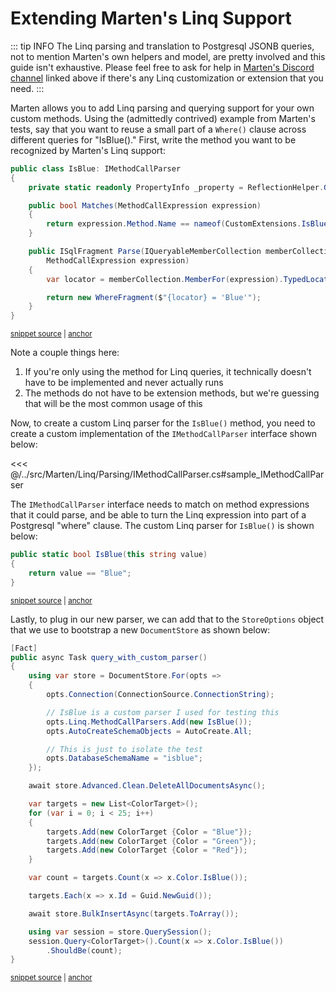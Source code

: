 # Extending Marten's Linq Support

::: tip INFO
The Linq parsing and translation to Postgresql JSONB queries, not to mention Marten's own helpers and model, are pretty involved and this guide isn't exhaustive. Please feel free to ask for help in [Marten's Discord channel](https://discord.gg/WMxrvegf8H) linked above if there's any Linq customization or extension that you need.
:::

Marten allows you to add Linq parsing and querying support for your own custom methods.
Using the (admittedly contrived) example from Marten's tests, say that you want to reuse a small part of a `Where()` clause across
different queries for "IsBlue()." First, write the method you want to be recognized by Marten's Linq support:

<!-- snippet: sample_IsBlue -->
<a id='snippet-sample_isblue'></a>
```cs
public class IsBlue: IMethodCallParser
{
    private static readonly PropertyInfo _property = ReflectionHelper.GetProperty<ColorTarget>(x => x.Color);

    public bool Matches(MethodCallExpression expression)
    {
        return expression.Method.Name == nameof(CustomExtensions.IsBlue);
    }

    public ISqlFragment Parse(IQueryableMemberCollection memberCollection, IReadOnlyStoreOptions options,
        MethodCallExpression expression)
    {
        var locator = memberCollection.MemberFor(expression).TypedLocator;

        return new WhereFragment($"{locator} = 'Blue'");
    }
}
```
<sup><a href='https://github.com/JasperFx/marten/blob/master/src/LinqTests/Acceptance/custom_linq_extensions.cs#L82-L102' title='Snippet source file'>snippet source</a> | <a href='#snippet-sample_isblue' title='Start of snippet'>anchor</a></sup>
<!-- endSnippet -->

Note a couple things here:

1. If you're only using the method for Linq queries, it technically doesn't have to be implemented and never actually runs
1. The methods do not have to be extension methods, but we're guessing that will be the most common usage of this

Now, to create a custom Linq parser for the `IsBlue()` method, you need to create a custom implementation of the `IMethodCallParser`
interface shown below:

<<< @/../src/Marten/Linq/Parsing/IMethodCallParser.cs#sample_IMethodCallParser

The `IMethodCallParser` interface needs to match on method expressions that it could parse, and be able to turn the Linq expression into
part of a Postgresql "where" clause. The custom Linq parser for `IsBlue()` is shown below:

<!-- snippet: sample_custom-extension-for-linq -->
<a id='snippet-sample_custom-extension-for-linq'></a>
```cs
public static bool IsBlue(this string value)
{
    return value == "Blue";
}
```
<sup><a href='https://github.com/JasperFx/marten/blob/master/src/LinqTests/Acceptance/custom_linq_extensions.cs#L72-L79' title='Snippet source file'>snippet source</a> | <a href='#snippet-sample_custom-extension-for-linq' title='Start of snippet'>anchor</a></sup>
<!-- endSnippet -->

Lastly, to plug in our new parser, we can add that to the `StoreOptions` object that we use to bootstrap a new `DocumentStore` as shown below:

<!-- snippet: sample_using_custom_linq_parser -->
<a id='snippet-sample_using_custom_linq_parser'></a>
```cs
[Fact]
public async Task query_with_custom_parser()
{
    using var store = DocumentStore.For(opts =>
    {
        opts.Connection(ConnectionSource.ConnectionString);

        // IsBlue is a custom parser I used for testing this
        opts.Linq.MethodCallParsers.Add(new IsBlue());
        opts.AutoCreateSchemaObjects = AutoCreate.All;

        // This is just to isolate the test
        opts.DatabaseSchemaName = "isblue";
    });

    await store.Advanced.Clean.DeleteAllDocumentsAsync();

    var targets = new List<ColorTarget>();
    for (var i = 0; i < 25; i++)
    {
        targets.Add(new ColorTarget {Color = "Blue"});
        targets.Add(new ColorTarget {Color = "Green"});
        targets.Add(new ColorTarget {Color = "Red"});
    }

    var count = targets.Count(x => x.Color.IsBlue());

    targets.Each(x => x.Id = Guid.NewGuid());

    await store.BulkInsertAsync(targets.ToArray());

    using var session = store.QuerySession();
    session.Query<ColorTarget>().Count(x => x.Color.IsBlue())
        .ShouldBe(count);
}
```
<sup><a href='https://github.com/JasperFx/marten/blob/master/src/LinqTests/Acceptance/custom_linq_extensions.cs#L23-L61' title='Snippet source file'>snippet source</a> | <a href='#snippet-sample_using_custom_linq_parser' title='Start of snippet'>anchor</a></sup>
<!-- endSnippet -->
